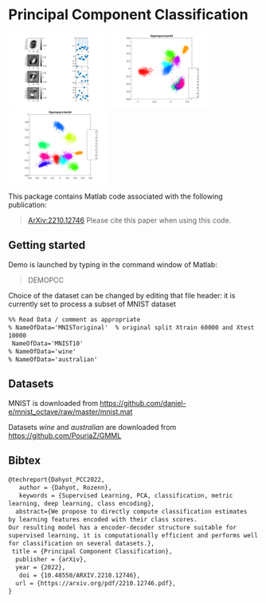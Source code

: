 # Principal Component Classification


<img width="200" alt="" src="images/MNIST10_eigenvectors.svg">
<img width="200" alt="" src="images/MNIST10_projectionsTrainingsetu2u3.svg">
<img width="200" alt="" src="images/MNIST10_projectionsTrainingsetu3u4.svg">

This package contains Matlab code associated with the following publication:  
> [ArXiv:2210.12746](https://arxiv.org/pdf/2210.12746.pdf)
Please cite this  paper when using this code.

## Getting started

Demo is launched by typing in the command window of Matlab:
> DEMOPCC

Choice of the dataset can be changed by editing that file header: it is currently set to  process a subset of MNIST dataset
```
%% Read Data / comment as appropriate
% NameOfData='MNISToriginal'  % original split Xtrain 60000 and Xtest 10000
 NameOfData='MNIST10'      
% NameOfData='wine'
% NameOfData='australian'
```

## Datasets

MNIST is downloaded from https://github.com/daniel-e/mnist_octave/raw/master/mnist.mat

Datasets *wine* and *australian* are downloaded from https://github.com/PouriaZ/GMML



## Bibtex

```
@techreport{Dahyot_PCC2022,
   author = {Dahyot, Rozenn},
   keywords = {Supervised Learning, PCA, classification, metric learning, deep learning, class encoding},
  abstract={We propose to directly compute classification estimates
by learning features encoded with their class scores. 
Our resulting model has a encoder-decoder structure suitable for supervised learning, it is computationally efficient and performs well for classification on several datasets.},
 title = {Principal Component Classification},
  publisher = {arXiv},
  year = {2022},
   doi = {10.48550/ARXIV.2210.12746},
  url = {https://arxiv.org/pdf/2210.12746.pdf},
}
```
